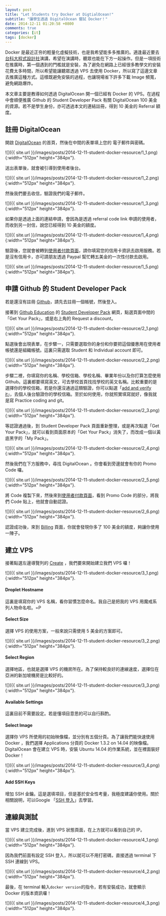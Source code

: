 ```yaml
---
layout: post
title: "Let Students try Docker at DigtialOcean!"
subtitle: "讓學生透過 DigitalOcean 嘗試 Docker！"
date: 2014-12-11 01:20:58 +0800
comments: true
categories: [it]
tags: [docker]
---
```


Docker 是最近正夯的輕量化虛擬技術，也是我希望能多多推廣的。適逢最近要去[台科大程式設計社](http://ntustcoding.club/)演講，希望在演講時，聽眾也能在下方一起操作。但是一項技術在推廣時，第一個遇到的門檻就是安裝，為了避免在網路上已經很多教學文的安裝花費太多時間，所以希望能讓聽眾透過 VPS 去使用 Docker，所以寫了這邊文章去推廣這種方式。這樣既避免安裝的過程，也讓現場省下許多下載 Image 頻寬，避免網路爆炸。

本文章主要是教導如何透過 DigitalOcean 開一個已經有 Docker 的 VPS。在過程中會順便推廣 Github 的 Student Developer Pack 有關 DigitalOcean  100 美金的資源。若不是學生身份，亦可透過本文的連結註冊，得到 10 美金的 Referral 額度。

<!-- more -->

## 註冊 DigitalOcean
開啟 [DigitalOcean](http://goo.gl/P9rn2B) 的首頁，然後在中間的表單填上您的 電子郵件與密碼。

![]({{ site.url }}/images/posts/2014-12-11-student-docker-resource/1_1.png){:width="512px" height="384px"}.

送出表單後，就會被引導到使用者後台。

![]({{ site.url }}/images/posts/2014-12-11-student-docker-resource/1_2.png){:width="512px" height="384px"}.

然後我們要去收信，驗證我們的電子郵件。

![]({{ site.url }}/images/posts/2014-12-11-student-docker-resource/1_3.png){:width="512px" height="384px"}.

如果你是透過上面的連結申請，會因為是透過 referral code link 申請的使用者，而收到另一封信，說您已經得到 10 美金的額度。

![]({{ site.url }}/images/posts/2014-12-11-student-docker-resource/1_4.png){:width="512px" height="384px"}.

驗證後，您就會被轉到[使用者付款頁面](https://cloud.digitalocean.com/user_payment_profiles)，請你填寫您的信用卡資訊去啟用服務。若是沒有信用卡，亦可請朋友透過 Paypal 幫忙轉五美金的一次性付款去啟用。

![]({{ site.url }}/images/posts/2014-12-11-student-docker-resource/1_5.png){:width="512px" height="384px"}.

## 申請 Github 的 Student Developer Pack
若是還沒有註冊 [Github]()，請先去註冊一個帳號，然後登入。

接著到 [Github Education]() 的 [Student Developer Pack]() 網頁，點選頁面中間的「Get Your Pack」，或是右上角的 Request a discount。

![]({{ site.url }}/images/posts/2014-12-11-student-docker-resource/2_1.png){:width="512px" height="384px"}.

點選後會出現表單，在步驟一，只需要選取你的身份和你要把這個優惠用在使用者帳號還是組織帳號。這裏只需選取 Student 和 Individual account 即可。

![]({{ site.url }}/images/posts/2014-12-11-student-docker-resource/2_2.png){:width="512px" height="384px"}.

步驟二裡，你填寫你的名稱、學校信箱、學校名稱、畢業年份以及你打算怎麼使用Github。這裏都要填寫英文，可去學校首頁找找學校的英文名稱。比較重要的是選擇你的學校信箱，若是你還沒通過這類驗證，你可以點選「[add and verify it](https://github.com/settings/emails)」，去個人後台驗證你的學校信箱。至於如何使用，你就照實填寫就好，像我就是寫 Practice coding and git。

![]({{ site.url }}/images/posts/2014-12-11-student-docker-resource/2_3.png){:width="512px" height="384px"}.

等認證通過後，到 Student Developer Pack 頁面重新整理，或是再次點選「Get Your Pack」，就可以看到頁面原本的「Get Your Pack」消失了，而改成一個以黃底黑字的「My Pack」。

![]({{ site.url }}/images/posts/2014-12-11-student-docker-resource/2_4.png){:width="512px" height="384px"}.

然後我們在下方服務中，尋找 DigitalOcean 。你會看到旁邊就會有你的 Promo Code 囉。

![]({{ site.url }}/images/posts/2014-12-11-student-docker-resource/2_5.png){:width="512px" height="384px"}.

將 Code 複製下來，然後來到[使用者付款頁面](https://cloud.digitalocean.com/user_payment_profiles)，看到 Promo Code 的部分，將我們 Code 貼上，他就會自動認證。

![]({{ site.url }}/images/posts/2014-12-11-student-docker-resource/2_6.png){:width="512px" height="384px"}.

認證成功後，來到 [Billing](https://cloud.digitalocean.com/billing) 頁面，你就會發現你多了 100 美金的額度，夠讓你使用一陣子。

## 建立 VPS
接著點選左邊導覽列的 [Create](https://cloud.digitalocean.com/droplets/new) ，我們要來開始建立我們 VPS 囉！

![]({{ site.url }}/images/posts/2014-12-11-student-docker-resource/3_1.png){:width="512px" height="384px"}.

#### Droplet Hostname
這裏是填寫你的 VPS 名稱，看你習慣怎麼命名。我自己是把我的 VPS 用魔戒系列人物命名啦。=P

#### Select Size
選擇 VPS 的使用方案，一般來說只需使用 5 美金的方案即可。

![]({{ site.url }}/images/posts/2014-12-11-student-docker-resource/3_2.png){:width="512px" height="384px"}.

#### Select Region
選擇地區，也就是選擇 VPS 的機房所在。為了保持較良好的連線速度，選擇位在亞洲的新加坡機房是比較好的。

![]({{ site.url }}/images/posts/2014-12-11-student-docker-resource/3_3.png){:width="512px" height="384px"}.

#### Available Settings
這裏目前不需要設定。若是懂項目意思的可以自行斟酌。

#### Select Image
選擇你 VPS 所使用的初始映像檔，並分別有五個分頁。為了讓我們能快速使用 Docker ，我們選擇 Applications 分頁的 Docker 1.3.2 on 14.04 的映像檔。DigitalOcean 會在建立 VPS 時，安裝 Ubuntu 14.04 的作業系統，並在裡面裝好 Docker！

![]({{ site.url }}/images/posts/2014-12-11-student-docker-resource/3_4.png){:width="512px" height="384px"}.

#### Add SSH Keys
增加 SSH 金鑰。這是選填項目，但是基於安全性考量，我極度建議你使用。關於相關說明，可以Google 「[SSH 登入](https://www.google.com.tw/webhp?#newwindow=1&q=SSH+%E7%99%BB%E5%85%A5)」去學習。

## 連線與測試
當 VPS 建立完成後，進到 VPS 狀態頁面，在上方就可以看到自己的 IP。

![]({{ site.url }}/images/posts/2014-12-11-student-docker-resource/4_1.png){:width="512px" height="384px"}.

因為我們前面有設定 SSH 登入，所以就可以不用打密碼，直接透過 terminal 下 SSH 連線到 VPS。

![]({{ site.url }}/images/posts/2014-12-11-student-docker-resource/4_2.png){:width="512px" height="384px"}.

最後，在 terminal 輸入`docker version`的指令，若有安裝成功，就會顯示 Docker 的版本資訊囉！

![]({{ site.url }}/images/posts/2014-12-11-student-docker-resource/4_3.png){:width="512px" height="384px"}.
